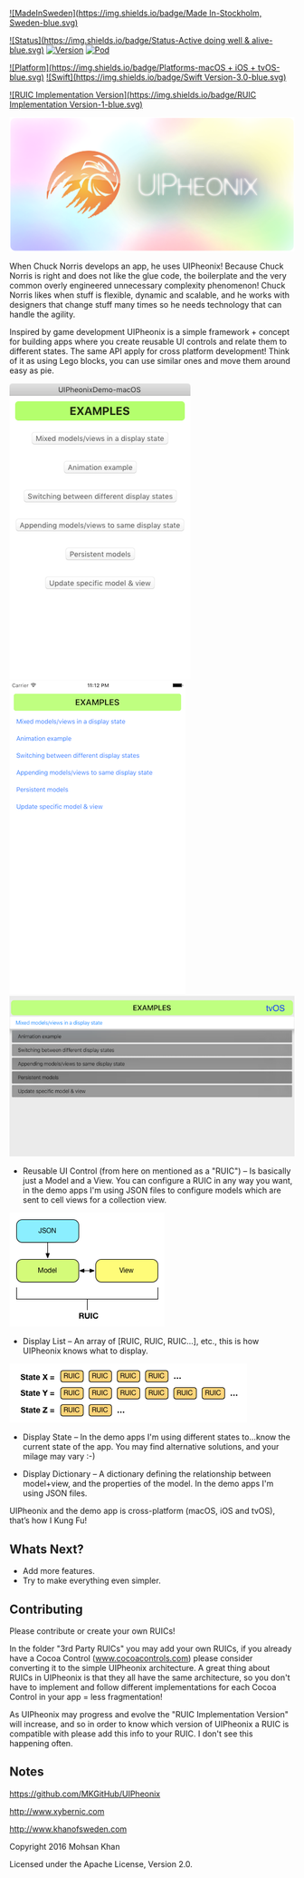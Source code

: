 [![MadeInSweden](https://img.shields.io/badge/Made In-Stockholm, Sweden-blue.svg)](https://en.wikipedia.org/wiki/Stockholm)

[![Status](https://img.shields.io/badge/Status-Active doing well & alive-blue.svg)](https://github.com/MKGitHub/UIPheonix)
[![Version](https://img.shields.io/badge/Version-1.0.0-blue.svg)](https://github.com/MKGitHub/UIPheonix)
[![Pod](https://img.shields.io/badge/pod-1.0.0-blue.svg)](https://github.com/MKGitHub/UIPheonix)

[![Platform](https://img.shields.io/badge/Platforms-macOS + iOS + tvOS-blue.svg)](https://github.com/MKGitHub/UIPheonix)
[![Swift](https://img.shields.io/badge/Swift Version-3.0-blue.svg)](https://github.com/MKGitHub/UIPheonix)

[![RUIC Implementation Version](https://img.shields.io/badge/RUIC Implementation Version-1-blue.svg)](https://github.com/MKGitHub/UIPheonix)


![UIPheonix Logo](https://raw.githubusercontent.com/MKGitHub/UIPheonix/master/Images/Banner.png)

When Chuck Norris develops an app, he uses UIPheonix! Because Chuck Norris is right and does not like the glue code, the boilerplate and the very common overly engineered unnecessary complexity phenomenon! Chuck Norris likes when stuff is flexible, dynamic and scalable, and he works with designers that change stuff many times so he needs technology that can handle the agility.

Inspired by game development UIPheonix is a simple framework + concept for building apps where you create reusable UI controls and relate them to different states. The same API apply for cross platform development! Think of it as using Lego blocks, you can use similar ones and move them around easy as pie.

![macOS Demo](https://raw.githubusercontent.com/MKGitHub/UIPheonix/master/Images/macOS.png)
![iOS Demo](https://raw.githubusercontent.com/MKGitHub/UIPheonix/master/Images/iOS.png)
![tvOS Demo](https://raw.githubusercontent.com/MKGitHub/UIPheonix/master/Images/tvOS.png)

* Reusable UI Control (from here on mentioned as a "RUIC") – Is basically just a Model and a View.
You can configure a RUIC in any way you want, in the demo apps I'm using JSON files to configure models which are sent to cell views for a collection view.

![RUIC Diagram](https://raw.githubusercontent.com/MKGitHub/UIPheonix/master/Images/RUIC.png)

* Display List – An array of [RUIC, RUIC, RUIC…], etc., this is how UIPheonix knows what to display.

![States](https://raw.githubusercontent.com/MKGitHub/UIPheonix/master/Images/States.png)

* Display State – In the demo apps I'm using different states to…know the current state of the app.
You may find alternative solutions, and your milage may vary :-)

* Display Dictionary – A dictionary defining the relationship between model+view, and the properties of the model.
In the demo apps I'm using JSON files.

UIPheonix and the demo app is cross-platform (macOS, iOS and tvOS), that’s how I Kung Fu!


Whats Next?
------
* Add more features.
* Try to make everything even simpler.


Contributing
------
Please contribute or create your own RUICs!

In the folder "3rd Party RUICs" you may add your own RUICs, if you already have a Cocoa Control (www.cocoacontrols.com) please consider converting it to the simple UIPheonix architecture.
A great thing about RUICs in UIPheonix is that they all have the same architecture, so you don't have to implement and follow different implementations for each Cocoa Control in your app = less fragmentation!

As UIPheonix may progress and evolve the "RUIC Implementation Version" will increase, and so in order to know which version of UIPheonix a RUIC is compatible with please add this info to your RUIC. I don't see this happening often.


Notes
------
   https://github.com/MKGitHub/UIPheonix

   http://www.xybernic.com

   http://www.khanofsweden.com

   Copyright 2016 Mohsan Khan

   Licensed under the Apache License, Version 2.0.

